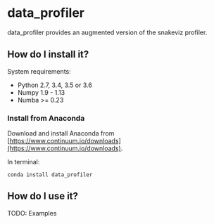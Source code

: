 # data\_profiler

data\_profiler provides an augmented version of the snakeviz profiler.

## How do I install it?

System requirements:

* Python 2.7, 3.4, 3.5 or 3.6
* Numpy 1.9 - 1.13
* Numba >= 0.23


### Install from Anaconda

Download and install Anaconda from
[https://www.continuum.io/downloads](https://www.continuum.io/downloads).

In terminal:

```
conda install data_profiler
```


## How do I use it?
TODO: Examples
